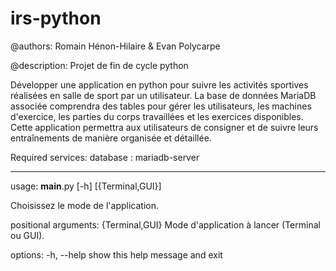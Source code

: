# irs-python
@authors: Romain Hénon-Hilaire & Evan Polycarpe

@description: Projet de fin de cycle python

Développer une application en python pour suivre les activités sportives réalisées en salle de sport par un utilisateur. 
La base de données MariaDB associée comprendra des tables pour gérer les utilisateurs, les machines d'exercice, les parties du corps travaillées et les exercices disponibles. Cette application permettra aux utilisateurs de consigner et de suivre leurs entraînements de manière organisée et détaillée.

Required services:
    database : mariadb-server

-----------------------------------------------------------

usage: __main__.py [-h] [{Terminal,GUI}]

Choisissez le mode de l'application.

positional arguments:
  {Terminal,GUI}  Mode d'application à lancer (Terminal ou GUI).

options:
  -h, --help      show this help message and exit
